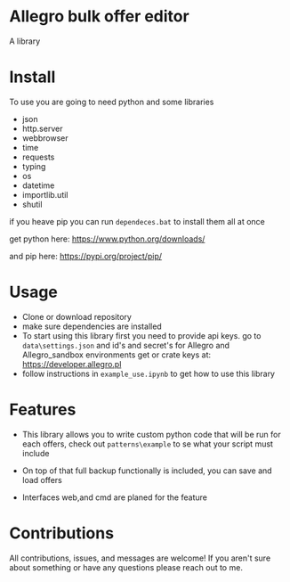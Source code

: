 # Allegro bulk offer editor
A library

# Install
To use you are going to need python and some libraries

* json
* http.server
* webbrowser
* time
* requests
* typing
* os
* datetime
* importlib.util
* shutil

if you heave pip you can run `dependeces.bat` to install them all at once

get python here:
https://www.python.org/downloads/

and pip here:
https://pypi.org/project/pip/

# Usage
* Clone or download repository
* make sure dependencies are installed
* To start using this library first you need to provide api keys.
    go to `data\settings.json` and id's and secret's for Allegro and Allegro_sandbox environments
    get or crate keys at:
    https://developer.allegro.pl
* follow instructions in `example_use.ipynb` to get how to use this library

# Features

* This library allows you to write custom python code that  will be run for each offers, check out  `patterns\example` to se what your script must include



* On top of that full backup functionally is included, you can save and load offers

* Interfaces web,and cmd are planed for the feature

# Contributions

All contributions, issues, and messages are welcome! If you aren't sure about something or have any questions please reach out to me.

